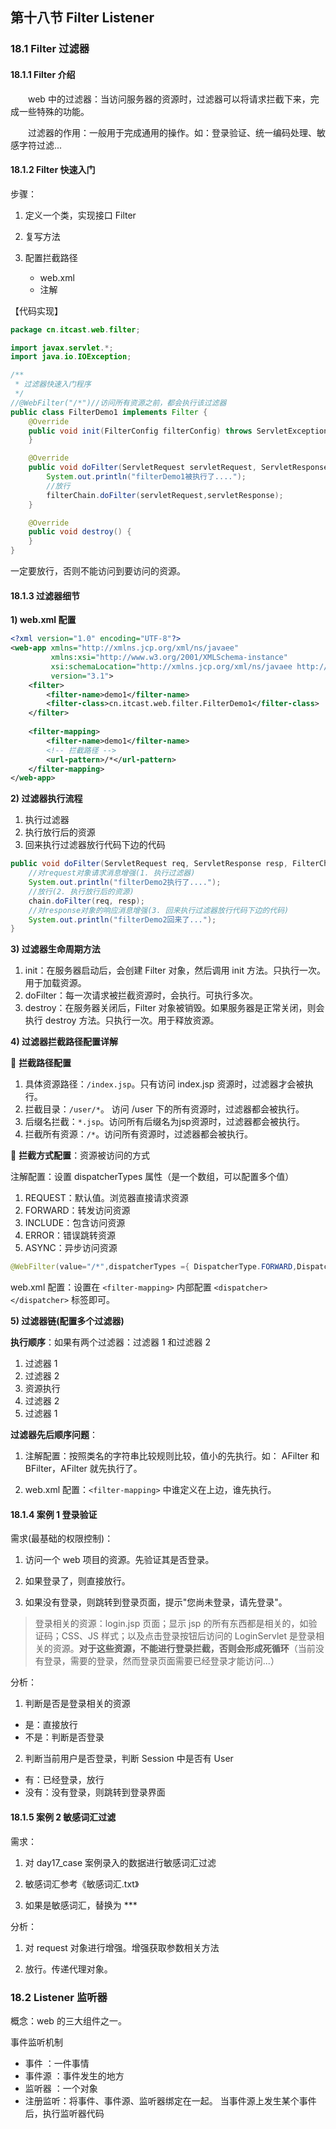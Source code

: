 ## 第十八节 Filter Listener

### 18.1 Filter 过滤器

#### 18.1.1 Filter 介绍

&emsp;&emsp;web 中的过滤器：当访问服务器的资源时，过滤器可以将请求拦截下来，完成一些特殊的功能。

&emsp;&emsp;过滤器的作用：一般用于完成通用的操作。如：登录验证、统一编码处理、敏感字符过滤...

#### 18.1.2 Filter 快速入门

步骤：

1. 定义一个类，实现接口 Filter

2. 复写方法

3. 配置拦截路径
   * web.xml
   * 注解

【代码实现】

```java
package cn.itcast.web.filter;

import javax.servlet.*;
import java.io.IOException;

/**
 * 过滤器快速入门程序
 */
//@WebFilter("/*")//访问所有资源之前，都会执行该过滤器
public class FilterDemo1 implements Filter {
    @Override
    public void init(FilterConfig filterConfig) throws ServletException {
    }

    @Override
    public void doFilter(ServletRequest servletRequest, ServletResponse servletResponse, FilterChain filterChain) throws IOException, ServletException {
        System.out.println("filterDemo1被执行了....");
        //放行
        filterChain.doFilter(servletRequest,servletResponse);
    }

    @Override
    public void destroy() {
    }
}
```

一定要放行，否则不能访问到要访问的资源。


#### 18.1.3 过滤器细节

**1) web.xml 配置**	

```xml
<?xml version="1.0" encoding="UTF-8"?>
<web-app xmlns="http://xmlns.jcp.org/xml/ns/javaee"
         xmlns:xsi="http://www.w3.org/2001/XMLSchema-instance"
         xsi:schemaLocation="http://xmlns.jcp.org/xml/ns/javaee http://xmlns.jcp.org/xml/ns/javaee/web-app_3_1.xsd"
         version="3.1">
    <filter>
        <filter-name>demo1</filter-name>
        <filter-class>cn.itcast.web.filter.FilterDemo1</filter-class>
    </filter>
    
    <filter-mapping>
        <filter-name>demo1</filter-name>
        <!-- 拦截路径 -->
        <url-pattern>/*</url-pattern>
    </filter-mapping>
</web-app>
```


**2) 过滤器执行流程**

1. 执行过滤器
2. 执行放行后的资源
3. 回来执行过滤器放行代码下边的代码

```java
public void doFilter(ServletRequest req, ServletResponse resp, FilterChain chain) throws ServletException, IOException {
    //对request对象请求消息增强(1. 执行过滤器)
    System.out.println("filterDemo2执行了....");
    //放行(2. 执行放行后的资源)
    chain.doFilter(req, resp);
    //对response对象的响应消息增强(3. 回来执行过滤器放行代码下边的代码)
    System.out.println("filterDemo2回来了...");
}
```


**3) 过滤器生命周期方法**

1. init：在服务器启动后，会创建 Filter 对象，然后调用 init 方法。只执行一次。用于加载资源。
2. doFilter：每一次请求被拦截资源时，会执行。可执行多次。
3. destroy：在服务器关闭后，Filter 对象被销毁。如果服务器是正常关闭，则会执行 destroy 方法。只执行一次。用于释放资源。

**4) 过滤器拦截路径配置详解**

🍒 **拦截路径配置**

1. 具体资源路径：`/index.jsp`。只有访问 index.jsp 资源时，过滤器才会被执行。
2. 拦截目录：`/user/*`。	访问 /user 下的所有资源时，过滤器都会被执行。
3. 后缀名拦截：`*.jsp`。访问所有后缀名为jsp资源时，过滤器都会被执行。
4. 拦截所有资源：`/*`。访问所有资源时，过滤器都会被执行。

🍒 **拦截方式配置**：资源被访问的方式

注解配置：设置 dispatcherTypes 属性（是一个数组，可以配置多个值）

1. REQUEST：默认值。浏览器直接请求资源
2. FORWARD：转发访问资源
3. INCLUDE：包含访问资源
4. ERROR：错误跳转资源
5. ASYNC：异步访问资源

```java
@WebFilter(value="/*",dispatcherTypes ={ DispatcherType.FORWARD,DispatcherType.REQUEST})
```

web.xml 配置：设置在 `<filter-mapping>` 内部配置 `<dispatcher></dispatcher>` 标签即可。

**5) 过滤器链(配置多个过滤器)**

**执行顺序**：如果有两个过滤器：过滤器 1 和过滤器 2

1. 过滤器 1
2. 过滤器 2
3. 资源执行
4. 过滤器 2
5. 过滤器 1 
	
**过滤器先后顺序问题**：

1. 注解配置：按照类名的字符串比较规则比较，值小的先执行。如： AFilter 和 BFilter，AFilter 就先执行了。

2. web.xml 配置：`<filter-mapping>` 中谁定义在上边，谁先执行。

#### 18.1.4 案例 1 登录验证

需求(最基础的权限控制)：

1. 访问一个 web 项目的资源。先验证其是否登录。

2. 如果登录了，则直接放行。

3. 如果没有登录，则跳转到登录页面，提示"您尚未登录，请先登录"。
				

> 登录相关的资源：login.jsp 页面；显示 jsp 的所有东西都是相关的，如验证码；CSS、JS 样式；以及点击登录按钮后访问的 LoginServlet 是登录相关的资源。**对于这些资源，不能进行登录拦截，否则会形成死循环**（当前没有登录，需要的登录，然而登录页面需要已经登录才能访问...）
				
分析：

1. 判断是否是登录相关的资源
  * 是：直接放行
  * 不是：判断是否登录
  
2. 判断当前用户是否登录，判断 Session 中是否有 User
  * 有：已经登录，放行
  * 没有：没有登录，则跳转到登录界面  

																								
				
				
#### 18.1.5 案例 2 敏感词汇过滤

需求：

1. 对 day17_case 案例录入的数据进行敏感词汇过滤

2. 敏感词汇参考《敏感词汇.txt》

3. 如果是敏感词汇，替换为 *** 

分析：

1. 对 request 对象进行增强。增强获取参数相关方法

2. 放行。传递代理对象。




### 18.2 Listener 监听器 

概念：web 的三大组件之一。

事件监听机制
* 事件	：一件事情
* 事件源 ：事件发生的地方
* 监听器 ：一个对象
* 注册监听：将事件、事件源、监听器绑定在一起。 当事件源上发生某个事件后，执行监听器代码